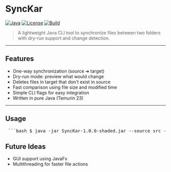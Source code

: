 #  SyncKar

[![Java](https://img.shields.io/badge/Java-Temurin%2023-blue)](https://adoptium.net/en-GB/)
[![License](https://img.shields.io/badge/License-MIT-green.svg)](LICENSE)
[![Build](https://img.shields.io/badge/build-passing-brightgreen)]()

> A lightweight Java CLI tool to synchronize files between two folders with dry-run support and change detection.

---

##  Features

-  One-way synchronization (source ➜ target)
-  Dry-run mode: preview what would change
-  Deletes files in target that don't exist in source
-  Fast comparison using file size and modified time
-  Simple CLI flags for easy integration
-  Written in pure Java (Temurin 23)
  
---

## Usage

<pre> ```bash $ java -jar SyncKar-1.0.0-shaded.jar --source src --target target [--dryrun] ``` </pre>

## Future Ideas

- GUI support using JavaFx
- Multithreading for faster file actions



